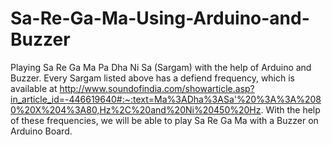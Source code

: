 # Sa-Re-Ga-Ma-Using-Arduino-and-Buzzer
Playing Sa Re Ga Ma Pa Dha Ni Sa (Sargam) with the help of Arduino and Buzzer.
Every Sargam listed above has a defiend frequency, which is available at http://www.soundofindia.com/showarticle.asp?in_article_id=-446619640#:~:text=Ma%3ADha%3ASa'%20%3A%3A%2080%20X%204%3A80,Hz%2C%20and%20Ni%20450%20Hz.
With the help of these frequencies, we will be able to play Sa Re Ga Ma with a Buzzer on Arduino Board. 
